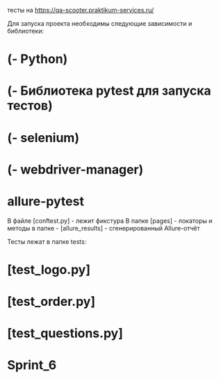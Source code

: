 тесты на https://qa-scooter.praktikum-services.ru/

Для запуска проекта необходимы следующие зависимости и библиотеки:

# (- Python)

# (- Библиотека pytest для запуска тестов)

# (- selenium)

# (- webdriver-manager)

# allure-pytest  

В файле [conftest.py] - лежит фикстура
В папке [pages] - локаторы и методы
в папке - [allure_results] - сгенерированный Allure-отчёт


Тесты лежат в папке tests:

# [test_logo.py]

# [test_order.py]

# [test_questions.py]

# Sprint_6
